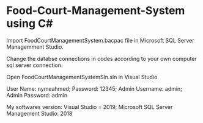 # Food-Court-Management-System using C#
Import FoodCourtManagementSystem.bacpac file in Microsoft SQL Server Managemment Studio. 

Change the databse connections in codes according to your own computer sql server connection.

Open FoodCourtManagementSystemSln.sln in Visual Studio 

User Name: nymeahmed; Password: 12345; Admin Username: admin; Admin Password: admin

My softwares version:
Visual Studio = 2019; Microsoft SQL Server Management Studio: 2018
